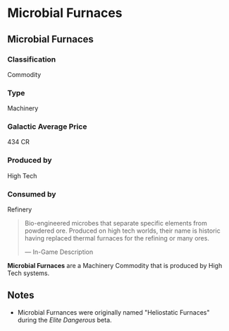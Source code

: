 # Microbial Furnaces
## Microbial Furnaces

### Classification

Commodity

### Type

Machinery

### Galactic Average Price

434 CR

### Produced by

High Tech

### Consumed by

Refinery

> 
> 
> Bio-engineered microbes that separate specific elements from powdered ore. Produced on high tech worlds, their name is historic having replaced thermal furnaces for the refining or many ores.
> 
> 
> — In-Game Description
> 

**Microbial Furnaces** are a Machinery Commodity that is produced by High Tech systems.

## Notes

- Microbial Furnances were originally named "Heliostatic Furnaces" during the *Elite Dangerous* beta.